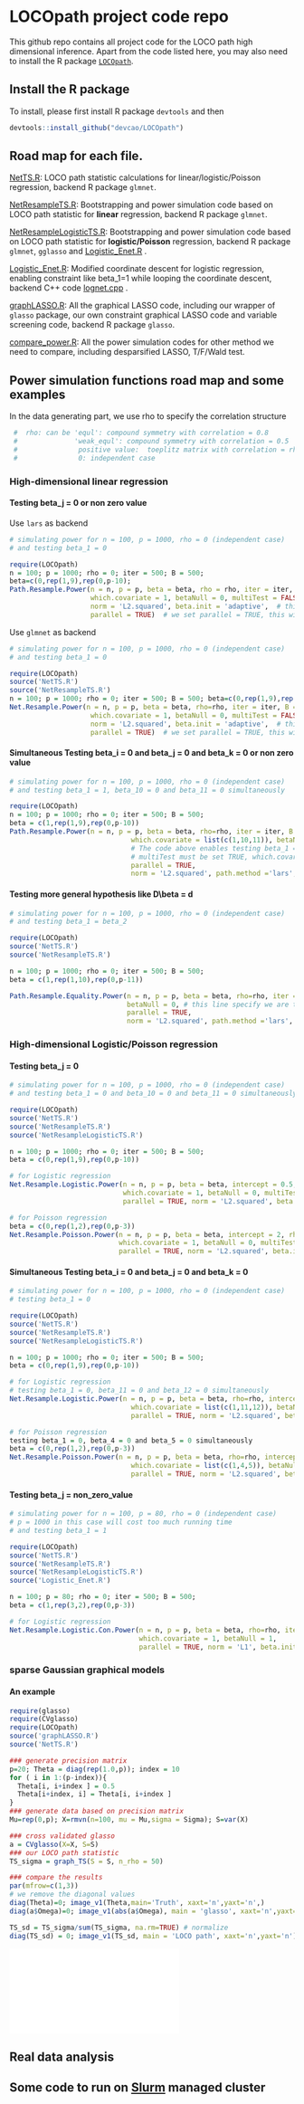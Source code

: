 # LOCOpath project code repo
This github repo contains all project code for the LOCO path high dimensional inference.
Apart from the code listed here, you may also need to install the R package [```LOCOpath```](https://github.com/devcao/LOCOpath).

## Install the R package

To install, please first install R package ```devtools``` and then 
```R
devtools::install_github("devcao/LOCOpath")
```

## Road map for each file.

[NetTS.R](./NetTS.R):  LOCO path statistic calculations for linear/logistic/Poisson regression, backend R package ```glmnet```.

[NetResampleTS.R](./NetResampleTS.R):  Bootstrapping and power simulation code based on LOCO path statistic for **linear** regression, backend R package ```glmnet```.

[NetResampleLogisticTS.R](./NetResampleLogisticTS.R):  Bootstrapping and power simulation code based on LOCO path statistic for **logistic/Poisson** regression, backend R package ```glmnet```, ```gglasso``` and [Logistic_Enet.R](./Logistic_Enet.R) .

[Logistic_Enet.R](./Logistic_Enet.R): Modified coordinate descent for logistic regression, enabling constraint like beta_1=1 while looping the coordinate descent, backend C++ code [lognet.cpp](./lognet.cpp) .

[graphLASSO.R](./graphLASSO.R): All the graphical LASSO code, including our wrapper of ```glasso``` package, our own constraint graphical LASSO code and variable screening code, backend R package ```glasso```.

[compare_power.R](./compare_power.R): All the power simulation codes for other method we need to compare, including desparsified LASSO, T/F/Wald test.

## Power simulation functions road map and some examples
In the data generating part, we use rho to specify the correlation structure
```R
 #  rho: can be 'equl': compound symmetry with correlation = 0.8
 #              'weak_equl': compound symmetry with correlation = 0.5
 #               positive value:  toeplitz matrix with correlation = rho, the specified value
 #               0: independent case
```

### High-dimensional linear regression 
#### Testing beta_j = 0 or non zero value
Use ```lars``` as backend
```R
# simulating power for n = 100, p = 1000, rho = 0 (independent case)
# and testing beta_1 = 0

require(LOCOpath)
n = 100; p = 1000; rho = 0; iter = 500; B = 500;
beta=c(0,rep(1,9),rep(0,p-10);
Path.Resample.Power(n = n, p = p, beta = beta, rho = rho, iter = iter, B = B, setting = 'dep', 
                    which.covariate = 1, betaNull = 0, multiTest = FALSE,  # this line enables testing beta_{which.covariate} = betaNull
                    norm = 'L2.squared', beta.init = 'adaptive',  # this line uses L2 norm and adaptive LASSO as initial estimator
                    parallel = TRUE)  # we set parallel = TRUE, this will enable parallel computing on Mac/Linux machine. May not work on Windows machine.
```

Use ```glmnet``` as backend
```R
# simulating power for n = 100, p = 1000, rho = 0 (independent case)
# and testing beta_1 = 0

require(LOCOpath)
source('NetTS.R')
source('NetResampleTS.R')
n = 100; p = 1000; rho = 0; iter = 500; B = 500; beta=c(0,rep(1,9),rep(0,p-10);
Net.Resample.Power(n = n, p = p, beta = beta, rho=rho, iter = iter, B = B, setting = 'dep', 
                    which.covariate = 1, betaNull = 0, multiTest = FALSE,  # this line enables testing beta_{which.covariate} = betaNull
                    norm = 'L2.squared', beta.init = 'adaptive',  # this line uses L2 norm and adaptive LASSO as initial estimator
                    parallel = TRUE)  # we set parallel = TRUE, this will enable parallel computing on Mac/Linux machine. May not work on Windows machine.
```

#### Simultaneous Testing beta_i = 0 and beta_j = 0 and beta_k = 0 or non zero value

```R
# simulating power for n = 100, p = 1000, rho = 0 (independent case)
# and testing beta_1 = 1, beta_10 = 0 and beta_11 = 0 simultaneously

require(LOCOpath)
n = 100; p = 1000; rho = 0; iter = 500; B = 500;
beta = c(1,rep(1,9),rep(0,p-10))
Path.Resample.Power(n = n, p = p, beta = beta, rho=rho, iter = iter, B = B, setting = 'dep',
                              which.covariate = list(c(1,10,11)), betaNull = list(c(1,0,0)), multiTest = TRUE, 
                              # The code above enables testing beta_1 = 1, beta_10 = 0 and beta_11 = 0 simultaneously
                              # multiTest must be set TRUE, which.covariate and betaNull need to have a list of vector as input
                              parallel = TRUE,
                              norm = 'L2.squared', path.method ='lars', beta.init = 'adaptive')
```

#### Testing more general hypothesis like D\beta = d

```R
# simulating power for n = 100, p = 1000, rho = 0 (independent case)
# and testing beta_1 = beta_2

require(LOCOpath)
source('NetTS.R')
source('NetResampleTS.R')

n = 100; p = 1000; rho = 0; iter = 500; B = 500;
beta = c(1,rep(1,10),rep(0,p-11))

Path.Resample.Equality.Power(n = n, p = p, beta = beta, rho=rho, iter = iter, B = B, setting = 'dep', 
                             betaNull = 0, # this line specify we are testing beta_1 - beta_2 = 0, can be non-zero value here
                             parallel = TRUE, 
                             norm = 'L2.squared', path.method ='lars', beta.init = 'adaptive')
```



### High-dimensional Logistic/Poisson regression
#### Testing beta_j = 0
```R
# simulating power for n = 100, p = 1000, rho = 0 (independent case)
# and testing beta_1 = 0 and beta_10 = 0 and beta_11 = 0 simultaneously

require(LOCOpath)
source('NetTS.R')
source('NetResampleTS.R')
source('NetResampleLogisticTS.R')

n = 100; p = 1000; rho = 0; iter = 500; B = 500;
beta = c(0,rep(1,9),rep(0,p-10))

# for Logistic regression
Net.Resample.Logistic.Power(n = n, p = p, beta = beta, intercept = 0.5, rho = rho, iter = iter, B = B, setting = 'dep', 
                            which.covariate = 1, betaNull = 0, multiTest = FALSE, 
                            parallel = TRUE, norm = 'L2.squared', beta.init = 'adaptive')

# for Poisson regression
beta = c(0,rep(1,2),rep(0,p-3))
Net.Resample.Poisson.Power(n = n, p = p, beta = beta, intercept = 2, rho=rho, iter = iter, B = B, setting = 'dep', 
                           which.covariate = 1, betaNull = 0, multiTest = FALSE, 
                           parallel = TRUE, norm = 'L2.squared', beta.init = 'adaptive')

```
#### Simultaneous Testing beta_i = 0 and beta_j = 0 and beta_k = 0 
```R
# simulating power for n = 100, p = 1000, rho = 0 (independent case)
# testing beta_1 = 0

require(LOCOpath)
source('NetTS.R')
source('NetResampleTS.R')
source('NetResampleLogisticTS.R')

n = 100; p = 1000; rho = 0; iter = 500; B = 500;
beta = c(0,rep(1,9),rep(0,p-10))

# for Logistic regression 
# testing beta_1 = 0, beta_11 = 0 and beta_12 = 0 simultaneously
Net.Resample.Logistic.Power(n = n, p = p, beta = beta, rho=rho, intercept = 0.5, iter = iter, B = B, setting = 'dep',
                              which.covariate = list(c(1,11,12)), betaNull = list(c(0,0,0)), multiTest = TRUE, 
                              parallel = TRUE, norm = 'L2.squared', beta.init = 'adaptive')

# for Poisson regression
testing beta_1 = 0, beta_4 = 0 and beta_5 = 0 simultaneously
beta = c(0,rep(1,2),rep(0,p-3))
Net.Resample.Poisson.Power(n = n, p = p, beta = beta, rho=rho, intercept = 2, iter = iter, B = B, setting = 'dep',
                              which.covariate = list(c(1,4,5)), betaNull = list(c(0,0,0)), multiTest = TRUE, 
                              parallel = TRUE, norm = 'L2.squared', beta.init = 'adaptive')

```


#### Testing beta_j = non_zero_value
```R
# simulating power for n = 100, p = 80, rho = 0 (independent case) 
# p = 1000 in this case will cost too much running time
# and testing beta_1 = 1

require(LOCOpath)
source('NetTS.R')
source('NetResampleTS.R')
source('NetResampleLogisticTS.R')
source('Logistic_Enet.R')

n = 100; p = 80; rho = 0; iter = 500; B = 500;
beta = c(1,rep(3,2),rep(0,p-3))

# for Logistic regression
Net.Resample.Logistic.Con.Power(n = n, p = p, beta = beta, rho=rho, iter = iter, B = B, 
                                which.covariate = 1, betaNull = 1, 
                                parallel = TRUE, norm = 'L1', beta.init = 'adaptive')


```

### sparse Gaussian graphical models
#### An example 
```R
require(glasso)
require(CVglasso)
require(LOCOpath)
source('graphLASSO.R')
source('NetTS.R')

### generate precision matrix
p=20; Theta = diag(rep(1.0,p)); index = 10
for ( i in 1:(p-index)){
  Theta[i, i+index ] = 0.5
  Theta[i+index, i] = Theta[i, i+index ] 
}
### generate data based on precision matrix
Mu=rep(0,p); X=rmvn(n=100, mu = Mu,sigma = Sigma); S=var(X)

### cross validated glasso
a = CVglasso(X=X, S=S)
### our LOCO path statistic
TS_sigma = graph_TS(S = S, n_rho = 50)

### compare the results
par(mfrow=c(1,3))
# we remove the diagonal values
diag(Theta)=0; image_v1(Theta,main='Truth', xaxt='n',yaxt='n',)
diag(a$Omega)=0; image_v1(abs(a$Omega), main = 'glasso', xaxt='n',yaxt='n',)

TS_sd = TS_sigma/sum(TS_sigma, na.rm=TRUE) # normalize
diag(TS_sd) = 0; image_v1(TS_sd, main = 'LOCO path', xaxt='n',yaxt='n')

```
![Results](./graph_example.pdf)



## Real data analysis

## Some code to run on [Slurm](https://slurm.schedmd.com/overview.html) managed cluster




